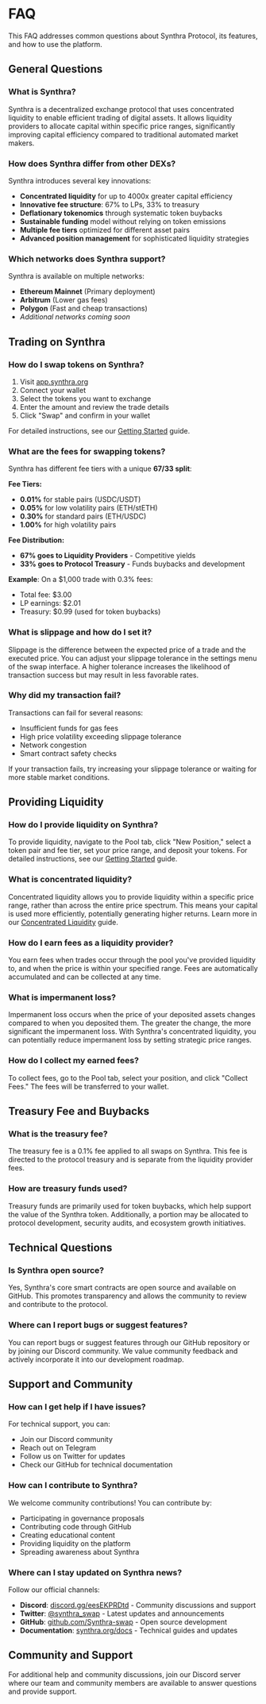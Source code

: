 # FAQ

This FAQ addresses common questions about Synthra Protocol, its features, and how to use the platform.

## General Questions

### What is Synthra?

Synthra is a decentralized exchange protocol that uses concentrated liquidity to enable efficient trading of digital assets. It allows liquidity providers to allocate capital within specific price ranges, significantly improving capital efficiency compared to traditional automated market makers.

### How does Synthra differ from other DEXs?

Synthra introduces several key innovations:

* **Concentrated liquidity** for up to 4000x greater capital efficiency
* **Innovative fee structure**: 67% to LPs, 33% to treasury
* **Deflationary tokenomics** through systematic token buybacks
* **Sustainable funding** model without relying on token emissions
* **Multiple fee tiers** optimized for different asset pairs
* **Advanced position management** for sophisticated liquidity strategies

### Which networks does Synthra support?

Synthra is available on multiple networks:

* **Ethereum Mainnet** (Primary deployment)
* **Arbitrum** (Lower gas fees)  
* **Polygon** (Fast and cheap transactions)
* *Additional networks coming soon*

## Trading on Synthra

### How do I swap tokens on Synthra?

1. Visit [app.synthra.org](https://app.synthra.org)
2. Connect your wallet
3. Select the tokens you want to exchange
4. Enter the amount and review the trade details
5. Click "Swap" and confirm in your wallet

For detailed instructions, see our [Getting Started](getting-started.md) guide.

### What are the fees for swapping tokens?

Synthra has different fee tiers with a unique **67/33 split**:

**Fee Tiers:**
* **0.01%** for stable pairs (USDC/USDT)
* **0.05%** for low volatility pairs (ETH/stETH)  
* **0.30%** for standard pairs (ETH/USDC)
* **1.00%** for high volatility pairs

**Fee Distribution:**
* **67% goes to Liquidity Providers** - Competitive yields
* **33% goes to Protocol Treasury** - Funds buybacks and development

**Example**: On a $1,000 trade with 0.3% fees:
- Total fee: $3.00
- LP earnings: $2.01  
- Treasury: $0.99 (used for token buybacks)

### What is slippage and how do I set it?

Slippage is the difference between the expected price of a trade and the executed price. You can adjust your slippage tolerance in the settings menu of the swap interface. A higher tolerance increases the likelihood of transaction success but may result in less favorable rates.

### Why did my transaction fail?

Transactions can fail for several reasons:

* Insufficient funds for gas fees
* High price volatility exceeding slippage tolerance
* Network congestion
* Smart contract safety checks

If your transaction fails, try increasing your slippage tolerance or waiting for more stable market conditions.

## Providing Liquidity

### How do I provide liquidity on Synthra?

To provide liquidity, navigate to the Pool tab, click "New Position," select a token pair and fee tier, set your price range, and deposit your tokens. For detailed instructions, see our [Getting Started](getting-started.md) guide.

### What is concentrated liquidity?

Concentrated liquidity allows you to provide liquidity within a specific price range, rather than across the entire price spectrum. This means your capital is used more efficiently, potentially generating higher returns. Learn more in our [Concentrated Liquidity](concentrated-liquidity.md) guide.

### How do I earn fees as a liquidity provider?

You earn fees when trades occur through the pool you've provided liquidity to, and when the price is within your specified range. Fees are automatically accumulated and can be collected at any time.

### What is impermanent loss?

Impermanent loss occurs when the price of your deposited assets changes compared to when you deposited them. The greater the change, the more significant the impermanent loss. With Synthra's concentrated liquidity, you can potentially reduce impermanent loss by setting strategic price ranges.

### How do I collect my earned fees?

To collect fees, go to the Pool tab, select your position, and click "Collect Fees." The fees will be transferred to your wallet.

## Treasury Fee and Buybacks

### What is the treasury fee?

The treasury fee is a 0.1% fee applied to all swaps on Synthra. This fee is directed to the protocol treasury and is separate from the liquidity provider fees.

### How are treasury funds used?

Treasury funds are primarily used for token buybacks, which help support the value of the Synthra token. Additionally, a portion may be allocated to protocol development, security audits, and ecosystem growth initiatives.

## Technical Questions

### Is Synthra open source?

Yes, Synthra's core smart contracts are open source and available on GitHub. This promotes transparency and allows the community to review and contribute to the protocol.

### Where can I report bugs or suggest features?

You can report bugs or suggest features through our GitHub repository or by joining our Discord community. We value community feedback and actively incorporate it into our development roadmap.

## Support and Community

### How can I get help if I have issues?

For technical support, you can:

* Join our Discord community
* Reach out on Telegram
* Follow us on Twitter for updates
* Check our GitHub for technical documentation

### How can I contribute to Synthra?

We welcome community contributions! You can contribute by:

* Participating in governance proposals
* Contributing code through GitHub
* Creating educational content
* Providing liquidity on the platform
* Spreading awareness about Synthra

### Where can I stay updated on Synthra news?

Follow our official channels:

- **Discord**: [discord.gg/eesEKPRDtd](https://discord.gg/eesEKPRDtd) - Community discussions and support
- **Twitter**: [@synthra_swap](https://x.com/synthra_swap) - Latest updates and announcements
- **GitHub**: [github.com/Synthra-swap](https://github.com/Synthra-swap) - Open source development
- **Documentation**: [synthra.org/docs](https://synthra.org/docs) - Technical guides and updates

## Community and Support

For additional help and community discussions, join our Discord server where our team and community members are available to answer questions and provide support.
